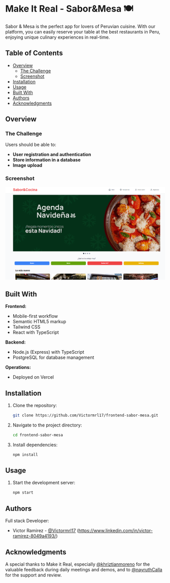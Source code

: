 # Make It Real - Sabor&Mesa 🍽️

Sabor & Mesa is the perfect app for lovers of Peruvian cuisine. With our platform, you can easily reserve your table at the best restaurants in Peru, enjoying unique culinary experiences in real-time.

## Table of Contents

- [Overview](#overview)
  - [The Challenge](#the-challenge)
  - [Screenshot](#screenshot)
- [Installation](#installation)
- [Usage](#usage)
- [Built With](#built-with)
- [Authors](#authors)
- [Acknowledgments](#acknowledgments)

## Overview

### The Challenge

Users should be able to:

- **User registration and authentication**
- **Store information in a database**
- **Image upload**

### Screenshot

<div align="center">
  <img src="./public/assets/Imagen6.png" alt="Landing" />
</div>

## Built With

**Frontend:**

- Mobile-first workflow
- Semantic HTML5 markup
- Tailwind CSS
- React with TypeScript

**Backend:**

- Node.js (Express) with TypeScript
- PostgreSQL for database management

**Operations:**

- Deployed on Vercel

## Installation

1. Clone the repository:
   ```sh
   git clone https://github.com/Victormrl17/frontend-sabor-mesa.git
   ```
2. Navigate to the project directory:
   ```sh
   cd frontend-sabor-mesa
   ```
3. Install dependencies:
   ```sh
   npm install
   ```

## Usage

1. Start the development server:
   ```sh
   npm start
   ```

## Authors

Full stack Developer:

- Victor Ramirez - [@Victormrl17](https://github.com/Victormrl17) (https://www.linkedin.com/in/victor-ramirez-8049a4193/)

## Acknowledgments

A special thanks to Make it Real, especially [@khriztianmoreno](https://github.com/khriztianmoreno) for the valuable feedback during daily meetings and demos, and to [@nayruthCalla](https://github.com/nayruthCalla) for the support and review.
